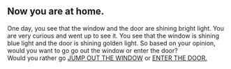 ## Now you are at home.  
One day, you see that the window and the door are shining bright light. You are very curious and went up to see it. You see that the window is shining blue light and the door is shining golden light. So based on your opinion, would you want to go go out the window or enter the door?  
Would you rather go [JUMP OUT THE WINDOW](past/past.md) or [ENTER THE DOOR.](future/future.md)  